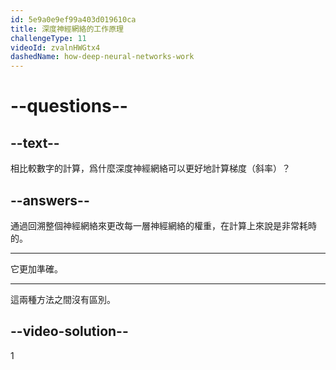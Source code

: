 ```yaml
---
id: 5e9a0e9ef99a403d019610ca
title: 深度神經網絡的工作原理
challengeType: 11
videoId: zvalnHWGtx4
dashedName: how-deep-neural-networks-work
---
```


# --questions--

## --text--

相比較數字的計算，爲什麼深度神經網絡可以更好地計算梯度（斜率）？

## --answers--

通過回溯整個神經網絡來更改每一層神經網絡的權重，在計算上來說是非常耗時的。

---

它更加準確。

---

這兩種方法之間沒有區別。

## --video-solution--

1

